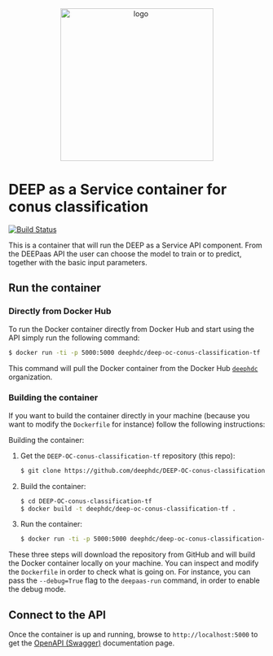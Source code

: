 <div align="center">
<img src="https://marketplace.deep-hybrid-datacloud.eu/images/logo-deep.png" alt="logo" width="300"/>
</div>

# DEEP as a Service container for conus classification

[![Build Status](https://jenkins.indigo-datacloud.eu:8080/buildStatus/icon?job=Pipeline-as-code/DEEP-OC-org/DEEP-OC-conus-classification-tf/master)](https://jenkins.indigo-datacloud.eu:8080/job/Pipeline-as-code/job/DEEP-OC-org/job/DEEP-OC-conus-classification-tf/job/master)

This is a container that will run the DEEP as a Service API component. From the DEEPaas API the user can choose the model
 to train or to predict, together with the basic input parameters.


## Run the container

### Directly from Docker Hub

To run the Docker container directly from Docker Hub and start using the API
simply run the following command:

```bash
$ docker run -ti -p 5000:5000 deephdc/deep-oc-conus-classification-tf
```

This command will pull the Docker container from the Docker Hub
[`deephdc`](https://hub.docker.com/u/deephdc/) organization.

### Building the container

If you want to build the container directly in your machine (because you want
to modify the `Dockerfile` for instance) follow the following instructions:

Building the container:

1. Get the `DEEP-OC-conus-classification-tf` repository (this repo):

    ```bash
    $ git clone https://github.com/deephdc/DEEP-OC-conus-classification-tf
    ```

2. Build the container:

    ```bash
    $ cd DEEP-OC-conus-classification-tf
    $ docker build -t deephdc/deep-oc-conus-classification-tf .
    ```

3. Run the container:

    ```bash
    $ docker run -ti -p 5000:5000 deephdc/deep-oc-conus-classification-tf
    ```

These three steps will download the repository from GitHub and will build the
Docker container locally on your machine. You can inspect and modify the
`Dockerfile` in order to check what is going on. For instance, you can pass the
`--debug=True` flag to the `deepaas-run` command, in order to enable the debug
mode.


## Connect to the API

Once the container is up and running, browse to `http://localhost:5000` to get
the [OpenAPI (Swagger)](https://www.openapis.org/) documentation page.
